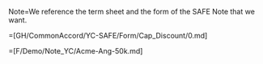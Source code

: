 Note=We reference the term sheet and the form of the SAFE Note that we want.

=[GH/CommonAccord/YC-SAFE/Form/Cap_Discount/0.md]

=[F/Demo/Note_YC/Acme-Ang-50k.md]
